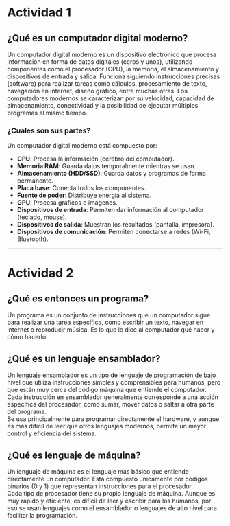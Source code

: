 # Actividad 1

## ¿Qué es un computador digital moderno?
Un computador digital moderno es un dispositivo electrónico que procesa información en forma de datos digitales (ceros y unos), utilizando componentes como el procesador (CPU), la memoria, el almacenamiento y dispositivos de entrada y salida. Funciona siguiendo instrucciones precisas (software) para realizar tareas como cálculos, procesamiento de texto, navegación en internet, diseño gráfico, entre muchas otras. Los computadores modernos se caracterizan por su velocidad, capacidad de almacenamiento, conectividad y la posibilidad de ejecutar múltiples programas al mismo tiempo.

### ¿Cuáles son sus partes?
Un computador digital moderno está compuesto por:

- **CPU**: Procesa la información (cerebro del computador).
- **Memoria RAM**: Guarda datos temporalmente mientras se usan.
- **Almacenamiento (HDD/SSD)**: Guarda datos y programas de forma permanente.
- **Placa base**: Conecta todos los componentes.
- **Fuente de poder**: Distribuye energía al sistema.
- **GPU**: Procesa gráficos e imágenes.
- **Dispositivos de entrada**: Permiten dar información al computador (teclado, mouse).
- **Dispositivos de salida**: Muestran los resultados (pantalla, impresora).
- **Dispositivos de comunicación**: Permiten conectarse a redes (Wi-Fi, Bluetooth).

---

# Actividad 2

## ¿Qué es entonces un programa?
Un programa es un conjunto de instrucciones que un computador sigue para realizar una tarea específica, como escribir un texto, navegar en internet o reproducir música. Es lo que le dice al computador qué hacer y cómo hacerlo.

## ¿Qué es un lenguaje ensamblador?
Un lenguaje ensamblador es un tipo de lenguaje de programación de bajo nivel que utiliza instrucciones simples y comprensibles para humanos, pero que están muy cerca del código máquina que entiende el computador. Cada instrucción en ensamblador generalmente corresponde a una acción específica del procesador, como sumar, mover datos o saltar a otra parte del programa.  
Se usa principalmente para programar directamente el hardware, y aunque es más difícil de leer que otros lenguajes modernos, permite un mayor control y eficiencia del sistema.

## ¿Qué es lenguaje de máquina?
Un lenguaje de máquina es el lenguaje más básico que entiende directamente un computador. Está compuesto únicamente por códigos binarios (0 y 1) que representan instrucciones para el procesador.  
Cada tipo de procesador tiene su propio lenguaje de máquina. Aunque es muy rápido y eficiente, es difícil de leer y escribir para los humanos, por eso se usan lenguajes como el ensamblador o lenguajes de alto nivel para facilitar la programación.